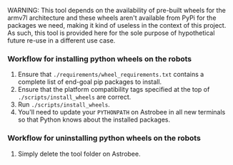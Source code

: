 WARNING: This tool depends on the availability of pre-built wheels for the armv7l architecture and these wheels aren't available from PyPi for the packages we need, making it kind of useless in the context of this project. As such, this tool is provided here for the sole purpose of hypothetical future re-use in a different use case.

### Workflow for installing python wheels on the robots

1. Ensure that `./requirements/wheel_requirements.txt` contains a complete list of end-goal pip packages to install.
2. Ensure that the platform compatibility tags specified at the top of `./scripts/install_wheels` are correct.
3. Run `./scripts/install_wheels`.
4. You'll need to update your `PYTHONPATH` on Astrobee in all new terminals so that Python knows about the installed packages.

### Workflow for uninstalling python wheels on the robots

1. Simply delete the tool folder on Astrobee.